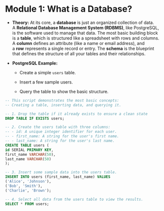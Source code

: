 # **Module 1: What is a Database?**

- **Theory:** At its core, a **database** is just an organized collection of data. A **Relational Database Management System (RDBMS)**, like PostgreSQL, is the software used to manage that data. The most basic building block is a **table**, which is structured like a spreadsheet with rows and columns. A **column** defines an attribute (like a name or email address), and a **row** represents a single record or entry. The **schema** is the blueprint that defines the structure of all your tables and their relationships.
    
- **PostgreSQL Example:**
    
    - Create a simple `users` table.
        
    - Insert a few sample users.
        
    - Query the table to show the basic structure.

```SQL
-- This script demonstrates the most basic concepts:
-- Creating a table, inserting data, and querying it.

-- 1. Drop the table if it already exists to ensure a clean state
DROP TABLE IF EXISTS users;

-- 2. Create the users table with three columns:
-- - id: A unique integer identifier for each user.
-- - first_name: A string for the user's first name.
-- - last_name: A string for the user's last name.
CREATE TABLE users (
id SERIAL PRIMARY KEY,
first_name VARCHAR(50),
last_name VARCHAR(50)
);

-- 3. Insert some sample data into the users table.
INSERT INTO users (first_name, last_name) VALUES
('Alice', 'Johnson'),
('Bob', 'Smith'),
('Charlie', 'Brown');

-- 4. Select all data from the users table to view the results.
SELECT * FROM users;
```
